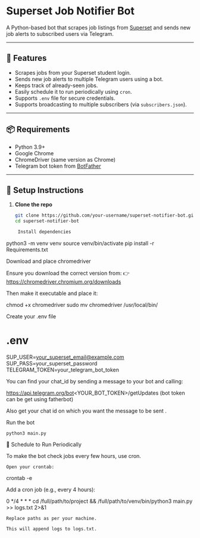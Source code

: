 # Superset Job Notifier Bot

A Python-based bot that scrapes job listings from [Superset](https://app.joinsuperset.com) and sends new job alerts to subscribed users via Telegram.

---

## 🚀 Features

- Scrapes jobs from your Superset student login.
- Sends new job alerts to multiple Telegram users using a bot.
- Keeps track of already-seen jobs.
- Easily schedule it to run periodically using `cron`.
- Supports `.env` file for secure credentials.
- Supports broadcasting to multiple subscribers (via `subscribers.json`).

---

## 📦 Requirements

- Python 3.9+
- Google Chrome
- ChromeDriver (same version as Chrome)
- Telegram bot token from [BotFather](https://t.me/BotFather)

---

## 📁 Setup Instructions

1. **Clone the repo**

   ```bash
   git clone https://github.com/your-username/superset-notifier-bot.git
   cd superset-notifier-bot

    Install dependencies

python3 -m venv venv
source venv/bin/activate
pip install -r Requirements.txt

Download and place chromedriver

Ensure you download the correct version from:
👉 https://chromedriver.chromium.org/downloads

Then make it executable and place it:

chmod +x chromedriver
sudo mv chromedriver /usr/local/bin/

Create your .env file

# .env
SUP_USER=your_superset_email@example.com
SUP_PASS=your_superset_password
TELEGRAM_TOKEN=your_telegram_bot_token


You can find your chat_id by sending a message to your bot and calling:

https://api.telegram.org/bot<YOUR_BOT_TOKEN>/getUpdates
(bot token can be get using fatherbot)

Also get your chat id on which you want the message to be sent . 

Run the bot

    python3 main.py

🔁 Schedule to Run Periodically

To make the bot check jobs every few hours, use cron.

    Open your crontab:

crontab -e

Add a cron job (e.g., every 4 hours):

0 */4 * * * cd /full/path/to/project && /full/path/to/venv/bin/python3 main.py >> logs.txt 2>&1

    Replace paths as per your machine.

    This will append logs to logs.txt.